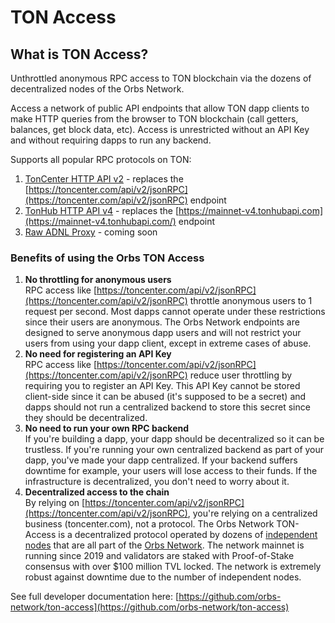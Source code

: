 # TON Access

## What is TON Access?

Unthrottled anonymous RPC access to TON blockchain via the dozens of decentralized nodes of the Orbs Network.

Access a network of public API endpoints that allow TON dapp clients to make HTTP queries from the browser to TON blockchain (call getters, balances, get block data, etc). Access is unrestricted without an API Key and without requiring dapps to run any backend.

Supports all popular RPC protocols on TON:

1. [TonCenter HTTP API v2](https://toncenter.com/api/v2/) - replaces the [https://toncenter.com/api/v2/jsonRPC](https://toncenter.com/api/v2/jsonRPC) endpoint
2. [TonHub HTTP API v4](https://github.com/ton-foundation/ton-api-v4) - replaces the [https://mainnet-v4.tonhubapi.com](https://mainnet-v4.tonhubapi.com/) endpoint
3. [Raw ADNL Proxy](https://github.com/ton-community/ton-lite-client) - coming soon

### Benefits of using the Orbs TON Access

1. **No throttling for anonymous users**\
   RPC access like [https://toncenter.com/api/v2/jsonRPC](https://toncenter.com/api/v2/jsonRPC) throttle anonymous users to 1 request per second. Most dapps cannot operate under these restrictions since their users are anonymous. The Orbs Network endpoints are designed to serve anonymous dapp users and will not restrict your users from using your dapp client, except in extreme cases of abuse.
2. **No need for registering an API Key**\
   RPC access like [https://toncenter.com/api/v2/jsonRPC](https://toncenter.com/api/v2/jsonRPC) reduce user throttling by requiring you to register an API Key. This API Key cannot be stored client-side since it can be abused (it's supposed to be a secret) and dapps should not run a centralized backend to store this secret since they should be decentralized.
3. **No need to run your own RPC backend**\
   If you're building a dapp, your dapp should be decentralized so it can be trustless. If you're running your own centralized backend as part of your dapp, you've made your dapp centralized. If your backend suffers downtime for example, your users will lose access to their funds. If the infrastructure is decentralized, you don't need to worry about it.
4. **Decentralized access to the chain**\
   By relying on [https://toncenter.com/api/v2/jsonRPC](https://toncenter.com/api/v2/jsonRPC), you're relying on a centralized business (toncenter.com), not a protocol. The Orbs Network TON-Access is a decentralized protocol operated by dozens of [independent nodes](https://status.orbs.network/) that are all part of the [Orbs Network](https://github.com/orbs-network). The network mainnet is running since 2019 and validators are staked with Proof-of-Stake consensus with over $100 million TVL locked. The network is extremely robust against downtime due to the number of independent nodes.

See full developer documentation here: [https://github.com/orbs-network/ton-access](https://github.com/orbs-network/ton-access)
